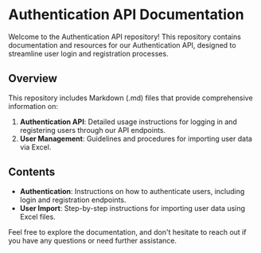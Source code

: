 # Authentication API Documentation

Welcome to the Authentication API repository! This repository contains documentation and resources for our Authentication API, designed to streamline user login and registration processes.

## Overview

This repository includes Markdown (.md) files that provide comprehensive information on:

1. **Authentication API**: Detailed usage instructions for logging in and registering users through our API endpoints.
2. **User Management**: Guidelines and procedures for importing user data via Excel.

## Contents

- **Authentication**: Instructions on how to authenticate users, including login and registration endpoints.
- **User Import**: Step-by-step instructions for importing user data using Excel files.

Feel free to explore the documentation, and don't hesitate to reach out if you have any questions or need further assistance.
